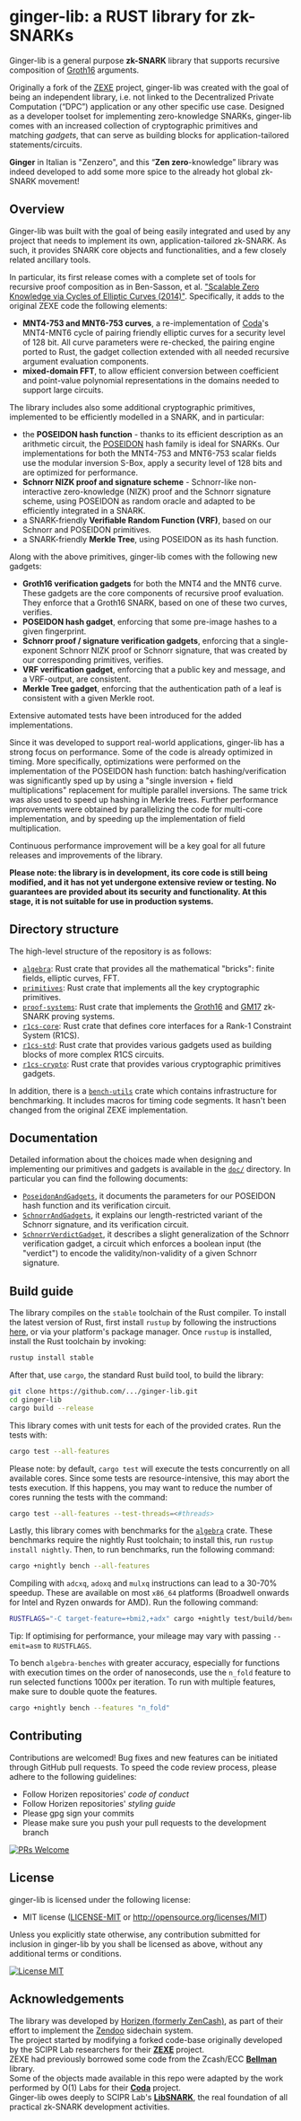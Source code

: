 ginger-lib: a RUST library for zk-SNARKs
================================================================================

Ginger-lib is a general purpose __zk-SNARK__ library that supports recursive composition of [Groth16](https://eprint.iacr.org/2016/260.pdf) arguments.

Originally a fork of the [ZEXE](https://github.com/scipr-lab/ZEXE) project, ginger-lib was created with the goal of being an independent library, i.e. not linked to the Decentralized Private Computation (“DPC”) application or any other specific use case. Designed as a developer toolset for implementing zero-knowledge SNARKs, ginger-lib comes with an increased collection of cryptographic primitives and matching *gadgets*, that can serve as building blocks for application-tailored statements/circuits. 

**Ginger** in Italian is "Zenzero", and this “**Zen zero**-knowledge” library was indeed developed to add some more spice to the already hot global zk-SNARK movement!


## Overview

Ginger-lib was built with the goal of being easily integrated and used by any project that needs to implement its own, application-tailored zk-SNARK. As such, it provides SNARK core objects and functionalities, and a few closely related ancillary tools. 

In particular, its first release comes with a complete set of tools for recursive proof composition as in Ben-Sasson, et al. ["Scalable Zero Knowledge via Cycles of Elliptic Curves (2014)"](https://eprint.iacr.org/2014/595.pdf). Specifically, it adds to the original ZEXE code the following elements:

-   __MNT4-753 and MNT6-753 curves__, 
    a re-implementation of [Coda](https://coinlist.co/build/coda/)'s MNT4-MNT6 cycle of pairing friendly elliptic curves for a security level of 128 bit. All curve parameters were re-checked, the pairing engine ported to Rust, the gadget collection extended with all needed recursive argument evaluation components.
-   __mixed-domain FFT__,
    to allow efficient conversion between coefficient and point-value polynomial representations in the domains needed to support large circuits.

The library includes also some additional cryptographic primitives, implemented to be efficiently modelled in a SNARK, and in particular:

-   the __POSEIDON hash function__ - 
    thanks to its efficient description as an arithmetic circuit, the [POSEIDON](https://eprint.iacr.org/2019/458.pdf) hash family is ideal for SNARKs. Our implementations for both the MNT4-753 and MNT6-753 scalar fields use the modular inversion S-Box, apply a security level of 128 bits and are optimized for performance.
-   __Schnorr NIZK proof and signature scheme__ - 
    Schnorr-like non-interactive zero-knowledge (NIZK) proof and the Schnorr signature scheme, using POSEIDON as random oracle and adapted to be efficiently integrated in a SNARK.
-   a SNARK-friendly __Verifiable Random Function (VRF)__, 
    based on our Schnorr and POSEIDON primitives.
-   a SNARK-friendly __Merkle Tree__,
    using POSEIDON as its hash function.

Along with the above primitives, ginger-lib comes with the following new gadgets: 

-   __Groth16 verification gadgets__ for both the MNT4 and the MNT6 curve.
    These  gadgets are the core components of recursive proof evaluation. They enforce that a Groth16 SNARK, based on one of these two curves, verifies.
-   __POSEIDON hash gadget__, 
    enforcing that some pre-image hashes to a given fingerprint.
-   __Schnorr proof / signature verification gadgets__,
    enforcing that a single-exponent Schnorr NIZK proof or Schnorr signature, that was created by our corresponding primitives, verifies.
-   __VRF verification gadget__,
    enforcing that a public key and message, and a VRF-output, are consistent.
-   __Merkle Tree gadget__, 
    enforcing that the authentication path of a leaf is consistent with a given Merkle root.

Extensive automated tests have been introduced for the added implementations.

Since it was developed to support real-world applications, ginger-lib has a strong focus on performance. Some of the code is already optimized in timing. More specifically, optimizations were performed on the implementation of the POSEIDON hash function:  batch hashing/verification was significantly sped up by using a "single inversion + field multiplications" replacement for multiple parallel inversions. The same trick was also used to speed up hashing in Merkle trees. Further performance improvements were obtained by parallelizing the code for multi-core implementation, and by speeding up the implementation of field multiplication.

Continuous performance improvement will be a key goal for all future releases and improvements of the library.  


 
**Please note: the library is in development, its core code is still being modified, and it has not yet undergone extensive review or testing. No guarantees are provided about its security and functionality. At this stage, it is not suitable for use in production systems.**

## Directory structure

The high-level structure of the repository is as follows:

* [`algebra`](algebra): Rust crate that provides all the mathematical "bricks": finite fields, elliptic curves, FFT.
* [`primitives`](primitives): Rust crate that implements all the key cryptographic primitives.
* [`proof-systems`](proof-systems): Rust crate that implements the [Groth16](https://ia.cr/2016/260) and [GM17](https://ia.cr/2017/540) zk-SNARK proving systems.
* [`r1cs-core`](r1cs/core): Rust crate that defines core interfaces for a Rank-1 Constraint System (R1CS).
* [`r1cs-std`](r1cs/gadgets/std): Rust crate that provides various gadgets used as building blocks of more complex R1CS circuits.
* [`r1cs-crypto`](r1cs/gadgets/crypto): Rust crate that provides various cryptographic primitives gadgets. 

In addition, there is a  [`bench-utils`](bench-utils) crate which contains infrastructure for benchmarking. It includes macros for timing code segments. It hasn't been changed from the original ZEXE implementation.

## Documentation

Detailed information about the choices made when designing and implementing our primitives and gadgets is available in the [`doc/`](doc/) directory. In particular you can find the following documents:

* [`PoseidonAndGadgets`](doc/Poseidon.pdf), it documents the parameters for our POSEIDON hash function and its verification circuit.
* [`SchnorrAndGadgets`](doc/SchnorrSignature.pdf), it explains our length-restricted variant of the Schnorr signature, and its verification circuit.
* [`SchnorrVerdictGadget`](doc/SchnorrVerdict.pdf), it describes a slight generalization of the Schnorr verification gadget, a circuit which enforces a boolean input (the "verdict") to encode the validity/non-validity of a given Schnorr signature.


## Build guide

The library compiles on the `stable` toolchain of the Rust compiler. To install the latest version of Rust, first install `rustup` by following the instructions [here](https://rustup.rs/), or via your platform's package manager. Once `rustup` is installed, install the Rust toolchain by invoking:
```bash
rustup install stable
```

After that, use `cargo`, the standard Rust build tool, to build the library:
```bash
git clone https://github.com/.../ginger-lib.git
cd ginger-lib
cargo build --release
```

This library comes with unit tests for each of the provided crates. Run the tests with:
```bash
cargo test --all-features 
``` 

Please note: by default, ```cargo test``` will execute the tests concurrently on all available cores. Since some tests are resource-intensive, this may abort the tests execution. If this happens, you may want to reduce the number of cores running the tests with the command:

```bash
cargo test --all-features --test-threads=<#threads>
``` 

Lastly, this library comes with benchmarks for the [`algebra`](algebra) crate.
These benchmarks require the nightly Rust toolchain; to install this, run `rustup install nightly`. Then, to run benchmarks, run the following command: 
```bash
cargo +nightly bench --all-features 
```

Compiling with `adcxq`, `adoxq` and `mulxq` instructions can lead to a 30-70% speedup. These are available on most `x86_64` platforms (Broadwell onwards for Intel and Ryzen onwards for AMD). Run the following command:
```bash
RUSTFLAGS="-C target-feature=+bmi2,+adx" cargo +nightly test/build/bench --features asm
```
Tip: If optimising for performance, your mileage may vary with passing `--emit=asm` to `RUSTFLAGS`.

To bench `algebra-benches` with greater accuracy, especially for functions with execution times on the order of nanoseconds, use the `n_fold` feature to run selected functions 1000x per iteration. To run with multiple features, make sure to double quote the features.
```bash
cargo +nightly bench --features "n_fold"
```

## Contributing

Contributions are welcomed! Bug fixes and new features can be initiated through GitHub pull requests. To speed the code review process, please adhere to the following guidelines:

* Follow Horizen repositories' *code of conduct*
* Follow Horizen repositories' *styling guide* 
* Please gpg sign your commits 
* Please make sure you push your pull requests to the development branch

[![PRs Welcome](https://img.shields.io/badge/PRs-welcome-brightgreen.svg?style=flat-square)](http://makeapullrequest.com)

## License

ginger-lib is licensed under the following license:

 * MIT license ([LICENSE-MIT](http://opensource.org/licenses/MIT) or http://opensource.org/licenses/MIT)

Unless you explicitly state otherwise, any contribution submitted for inclusion in ginger-lib by you shall be licensed as above, without any additional terms or conditions.

[![License MIT](https://img.shields.io/badge/license-MIT-blue.svg)](http://opensource.org/licenses/MIT)

## Acknowledgements

The library was developed by [Horizen \(formerly ZenCash\)](https://horizen.global), as part of their effort to implement the [Zendoo](https://eprint.iacr.org/2020/123.pdf "Zendoo") sidechain system.  
The project started by modifying a forked code-base originally developed by the SCIPR Lab researchers for their [**ZEXE**](https://github.com/scipr-lab/ZEXE) project.  
ZEXE had previously borrowed some code from the Zcash/ECC [**Bellman**](https://github.com/zcash/librustzcash/tree/master/bellman) library.  
Some of the objects made available in this repo were adapted by the work performed by O(1) Labs for their [**Coda**](https://github.com/CodaProtocol/coda) project.  
Ginger-lib owes deeply to SCIPR Lab's [**LibSNARK**](https://github.com/scipr-lab/libSNARK), the real foundation of all practical zk-SNARK development activities. 
